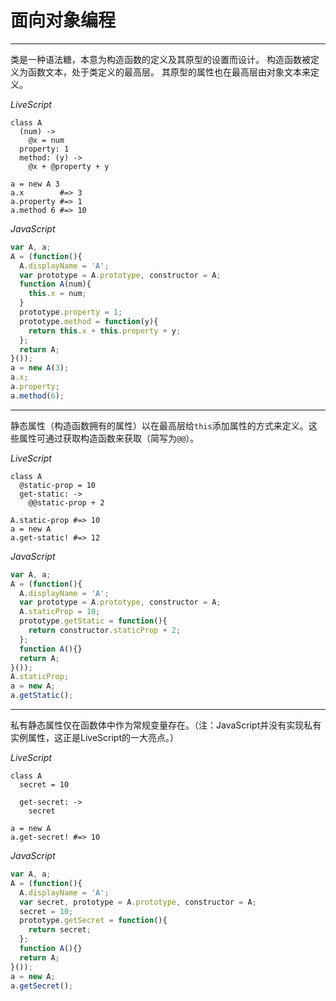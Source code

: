 # 面向对象编程

---
类是一种语法糖，本意为构造函数的定义及其原型的设置而设计。
构造函数被定义为函数文本，处于类定义的最高层。
其原型的属性也在最高层由对象文本来定义。

*LiveScript*
```livescript
class A
  (num) ->
    @x = num
  property: 1
  method: (y) ->
    @x + @property + y

a = new A 3
a.x        #=> 3
a.property #=> 1
a.method 6 #=> 10
```

*JavaScript*
```js
var A, a;
A = (function(){
  A.displayName = 'A';
  var prototype = A.prototype, constructor = A;
  function A(num){
    this.x = num;
  }
  prototype.property = 1;
  prototype.method = function(y){
    return this.x + this.property + y;
  };
  return A;
}());
a = new A(3);
a.x;
a.property;
a.method(6);
```

---
静态属性（构造函数拥有的属性）以在最高层给```this```添加属性的方式来定义。这些属性可通过获取构造函数来获取（简写为```@@```）。

*LiveScript*
```ls
class A
  @static-prop = 10
  get-static: ->
    @@static-prop + 2

A.static-prop #=> 10
a = new A
a.get-static! #=> 12
```

*JavaScript*
```js
var A, a;
A = (function(){
  A.displayName = 'A';
  var prototype = A.prototype, constructor = A;
  A.staticProp = 10;
  prototype.getStatic = function(){
    return constructor.staticProp + 2;
  };
  function A(){}
  return A;
}());
A.staticProp;
a = new A;
a.getStatic();
```

---
私有静态属性仅在函数体中作为常规变量存在。（注：JavaScript并没有实现私有实例属性，这正是LiveScript的一大亮点。）

*LiveScript*
```ls
class A
  secret = 10

  get-secret: ->
    secret

a = new A
a.get-secret! #=> 10
```

*JavaScript*
```js
var A, a;
A = (function(){
  A.displayName = 'A';
  var secret, prototype = A.prototype, constructor = A;
  secret = 10;
  prototype.getSecret = function(){
    return secret;
  };
  function A(){}
  return A;
}());
a = new A;
a.getSecret();
```


